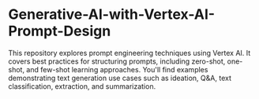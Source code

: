 # Generative-AI-with-Vertex-AI-Prompt-Design
This repository explores prompt engineering techniques using Vertex AI. It covers best practices for structuring prompts, including zero-shot, one-shot, and few-shot learning approaches. You'll find examples demonstrating text generation use cases such as ideation, Q&amp;A, text classification, extraction, and summarization.
